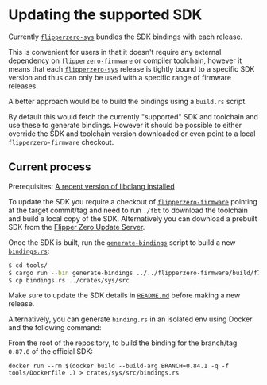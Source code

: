 # Updating the supported SDK

Currently [`flipperzero-sys`] bundles the SDK bindings with each release.

This is convenient for users in that it doesn't require any external dependency on
[`flipperzero-firmware`] or compiler toolchain, however it means that each
[`flipperzero-sys`] release is tightly bound to a specific SDK version and thus can only be used
with a specific range of firmware releases.

A better approach would be to build the bindings using a `build.rs` script.

By default this would fetch the currently "supported" SDK and toolchain and use these to generate
bindings. However it should be possible to either override the SDK and toolchain version downloaded
or even point to a local `flipperzero-firmware` checkout.

## Current process

Prerequisites: [A recent version of libclang installed](https://rust-lang.github.io/rust-bindgen/requirements.html)

To update the SDK you require a checkout of [`flipperzero-firmware`] pointing at the target
commit/tag and need to run `./fbt` to download the toolchain and build a local copy of the SDK.
Alternatively you can download a prebuilt SDK from the [Flipper Zero Update Server](https://update.flipperzero.one/builds/firmware/).

Once the SDK is built, run the [`generate-bindings`] script to build a new [`bindings.rs`]:

```bash
$ cd tools/
$ cargo run --bin generate-bindings ../../flipperzero-firmware/build/f7-firmware-D/sdk_headers
$ cp bindings.rs ../crates/sys/src
```

Make sure to update the SDK details in [`README.md`] before making a new release.

Alternatively, you can generate `binding.rs` in an isolated env using Docker and the following command:

From the root of the repository, to build the binding for the branch/tag `0.87.0` of the official SDK:

```shell
docker run --rm $(docker build --build-arg BRANCH=0.84.1 -q -f tools/Dockerfile .) > crates/sys/src/bindings.rs
```

[`bindings.rs`]: ../crates/sys/src/bindings.rs
[`flipperzero-firmware`]: https://github.com/flipperdevices/flipperzero-firmware
[`flipperzero-sys`]: https://crates.io/crates/flipperzero-sys
[`generate-bindings`]: ../tools/src/bin/generate-bindings.rs
[`README.md`]: ../README.md
